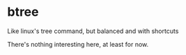 # btree
Like linux's tree command, but balanced and with shortcuts

There's nothing interesting here, at least for now.
